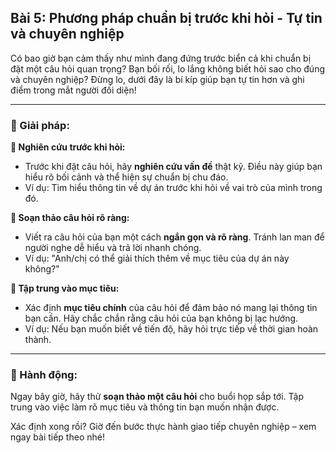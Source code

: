 ## Bài 5: Phương pháp chuẩn bị trước khi hỏi - Tự tin và chuyên nghiệp

Có bao giờ bạn cảm thấy như mình đang đứng trước biển cả khi chuẩn bị đặt một câu hỏi quan trọng? Bạn bối rối, lo lắng không biết hỏi sao cho đúng và chuyên nghiệp? Đừng lo, dưới đây là bí kíp giúp bạn tự tin hơn và ghi điểm trong mắt người đối diện!

---

### 📌 Giải pháp:

**🔹 Nghiên cứu trước khi hỏi:**
- Trước khi đặt câu hỏi, hãy **nghiên cứu vấn đề** thật kỹ. Điều này giúp bạn hiểu rõ bối cảnh và thể hiện sự chuẩn bị chu đáo.
- Ví dụ: Tìm hiểu thông tin về dự án trước khi hỏi về vai trò của mình trong đó.

**🔹 Soạn thảo câu hỏi rõ ràng:**
- Viết ra câu hỏi của bạn một cách **ngắn gọn và rõ ràng**. Tránh lan man để người nghe dễ hiểu và trả lời nhanh chóng.
- Ví dụ: "Anh/chị có thể giải thích thêm về mục tiêu của dự án này không?"

**🔹 Tập trung vào mục tiêu:**
- Xác định **mục tiêu chính** của câu hỏi để đảm bảo nó mang lại thông tin bạn cần. Hãy chắc chắn rằng câu hỏi của bạn không bị lạc hướng.
- Ví dụ: Nếu bạn muốn biết về tiến độ, hãy hỏi trực tiếp về thời gian hoàn thành.

---

### 🚀 Hành động:

Ngay bây giờ, hãy thử **soạn thảo một câu hỏi** cho buổi họp sắp tới. Tập trung vào việc làm rõ mục tiêu và thông tin bạn muốn nhận được.

Xác định xong rồi? Giờ đến bước thực hành giao tiếp chuyên nghiệp – xem ngay bài tiếp theo nhé!